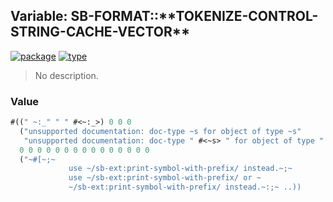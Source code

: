 ## Variable: SB-FORMAT::\*\*TOKENIZE-CONTROL-STRING-CACHE-VECTOR\*\*
[![package](https://img.shields.io/badge/Package-SB--FORMAT-5f9ea0.svg?style=social&colorA=999999)](../) [![type](https://img.shields.io/badge/Type-Variable-5f9ea0.svg?style=social&colorA=999999)](../#variable) 

> No description.

### Value
```cl
#((" ~:_" " " #<~:_>) 0 0 0
  ("unsupported documentation: doc-type ~s for object of type ~s"
   "unsupported documentation: doc-type " #<~s> " for object of type " #<~s>)
  0 0 0 0 0 0 0 0 0 0 0 0 0 0 0
  ("~#[~;~
             use ~/sb-ext:print-symbol-with-prefix/ instead.~;~
             use ~/sb-ext:print-symbol-with-prefix/ or ~
             ~/sb-ext:print-symbol-with-prefix/ instead.~:;~ ..))
```
